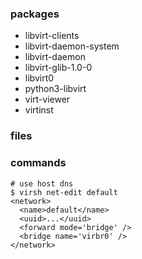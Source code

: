 ### packages

- libvirt-clients
- libvirt-daemon-system
- libvirt-daemon
- libvirt-glib-1.0-0
- libvirt0
- python3-libvirt
- virt-viewer
- virtinst

### files

### commands

    # use host dns
    $ virsh net-edit default
    <network>
      <name>default</name>
      <uuid>...</uuid>
      <forward mode='bridge' />
      <bridge name='virbr0' />
    </network>
